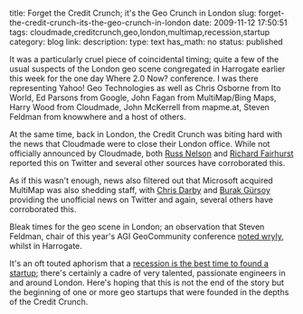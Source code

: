 title: Forget the Credit Crunch; it's the Geo Crunch in London 
slug: forget-the-credit-crunch-its-the-geo-crunch-in-london
date: 2009-11-12 17:50:51
tags: cloudmade,creditcrunch,geo,london,multimap,recession,startup
category: blog
link: 
description: 
type: text
has_math: no
status: published

It was a particularly cruel piece of coincidental timing; quite a few of the usual suspects of the London geo scene congregated in Harrogate earlier this week for the one day Where 2.0 Now? conference. I was there representing Yahoo! Geo Technologies as well as Chris Osborne from Ito World, Ed Parsons from Google, John Fagan from MultiMap/Bing Maps, Harry Wood from Cloudmade, John McKerrell from mapme.at, Steven Feldman from knowwhere and a host of others.


<!-- TEASER_END -->

At the same time, back in London, the Credit Crunch was biting hard with the news that Cloudmade were to close their London office. While not officially announced by Cloudmade, both [Russ Nelson](https://twitter.com/russnelson/statuses/5562175321 "https://twitter.com/russnelson/statuses/5562175321") and [Richard Fairhurst](https://twitter.com/richardf/statuses/5561307653 "https://twitter.com/richardf/statuses/5561307653") reported this on Twitter and several other sources have corroborated this.

As if this wasn't enough, news also filtered out that Microsoft acquired MultiMap was also shedding staff, with [Chris Darby](https://twitter.com/yellowpark/statuses/5626859965 "https://twitter.com/yellowpark/statuses/5626859965") and [Burak Gürsoy](https://twitter.com/burakgursoy/statuses/5632291479 "https://twitter.com/burakgursoy/statuses/5632291479") providing the unofficial news on Twitter and again, several others have corroborated this.

Bleak times for the geo scene in London; an observation that Steven Feldman, chair of this year's AGI GeoCommunity conference [noted wryly](https://giscussions.blogspot.com/2009/11/not-good-week-for-where2uk.html "https://giscussions.blogspot.com/2009/11/not-good-week-for-where2uk.html"), whilst in Harrogate.

It's an oft touted aphorism that a [recession is the best time to found a startup](https://news.bbc.co.uk/1/hi/business/7848437.stm "https://news.bbc.co.uk/1/hi/business/7848437.stm"); there's certainly a cadre of very talented, passionate engineers in and around London. Here's hoping that this is not the end of the story but the beginning of one or more geo startups that were founded in the depths of the Credit Crunch.

